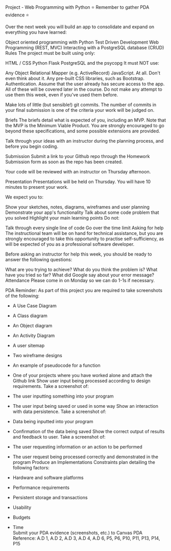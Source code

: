 Project - Web Programming with Python
⭐ Remember to gather PDA evidence ⭐

Over the next week you will build an app to consolidate and expand on everything you have learned:

Object oriented programming with Python
Test Driven Development
Web Programming (REST, MVC)
Interacting with a PostgreSQL database (CRUD)
Rules
The project must be built using only:

HTML / CSS
Python
Flask
PostgreSQL and the psycopg
It must NOT use:

Any Object Relational Mapper (e.g. ActiveRecord)
JavaScript. At all. Don't even think about it.
Any pre-built CSS libraries, such as Bootstrap.
Authentication. Assume that the user already has secure access to the app.
All of these will be covered later in the course. Do not make any attempt to use them this week, even if you've used them before.

Make lots of little (but sensible!) git commits. The number of commits in your final submission is one of the criteria your work will be judged on.

Briefs
The briefs detail what is expected of you, including an MVP. Note that the MVP is the Minimum Viable Product. You are strongly encouraged to go beyond these specifications, and some possible extensions are provided.

Talk through your ideas with an instructor during the planning process, and before you begin coding.

Submission
Submit a link to your Github repo through the Homework Submission form as soon as the repo has been created.

Your code will be reviewed with an instructor on Thursday afternoon.

Presentation
Presentations will be held on Thursday. You will have 10 minutes to present your work.

We expect you to:

Show your sketches, notes, diagrams, wireframes and user planning
Demonstrate your app's functionality
Talk about some code problem that you solved
Highlight your main learning points
Do not:

Talk through every single line of code
Go over the time limit
Asking for help
The instructional team will be on hand for technical assistance, but you are strongly encouraged to take this opportunity to practise self-sufficiency, as will be expected of you as a professional software developer.

Before asking an instructor for help this week, you should be ready to answer the following questions:

What are you trying to achieve?
What do you think the problem is?
What have you tried so far?
What did Google say about your error message?
Attendance
Please come in on Monday so we can do 1-1s if necessary.

PDA Reminder:
As part of this project you are required to take screenshots of the following:

- A Use Case Diagram  
- A Class diagram  
- An Object diagram  
- An Activity Diagram
- A user sitemap
- Two wireframe designs
- An example of pseudocode for a function
- One of your projects where you have worked alone and attach the Github link
Show user input being processed according to design requirements. Take a screenshot of:

- The user inputting something into your program
- The user input being saved or used in some way
Show an interaction with data persistence. Take a screenshot of:

- Data being inputted into your program
- Confirmation of the data being saved
Show the correct output of results and feedback to user. Take a screenshot of:

- The user requesting information or an action to be performed
- The user request being processed correctly and demonstrated in the program
Produce an Implementations Constraints plan detailing the following factors:

 - Hardware and software platforms
 - Performance requirements
 - Persistent storage and transactions
 - Usability
 - Budgets
 - Time   
Submit your PDA evidence (screenshots, etc.) to Canvas
PDA Reference: A.D 1, A.D 2, A.D 3, A.D 4, A.D 6, P5, P6, P10, P11, P13, P14, P15